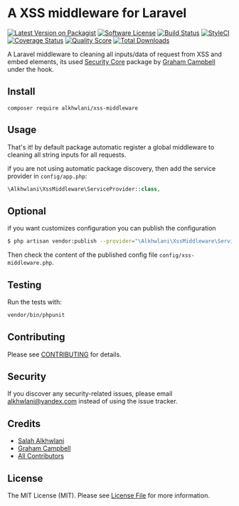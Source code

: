 # A XSS middleware for Laravel

[![Latest Version on Packagist][ico-version]][link-packagist]
[![Software License][ico-license]](LICENSE.md)
[![Build Status][ico-travis]][link-travis]
[![StyleCI][ico-styleCi]][link-styleCi]
[![Coverage Status][ico-scrutinizer]][link-scrutinizer]
[![Quality Score][ico-code-quality]][link-code-quality]
[![Total Downloads][ico-downloads]][link-downloads]

A Laravel middleware to cleaning all inputs/data of request from XSS and embed elements, its used [Security Core](https://github.com/GrahamCampbell/Security-Core) package by [Graham Campbell](https://github.com/GrahamCampbell) under the hook. 

## Install

`composer require alkhwlani/xss-middleware`

## Usage

That's it! by default package automatic register a global middleware to cleaning all string inputs for all requests.

if you are not using automatic package discovery, then add the service provider in `config/app.php`:

```php
\Alkhwlani\XssMiddleware\ServiceProvider::class,
```

## Optional

if you want customizes configuration you can publish the configuration

```bash
$ php artisan vendor:publish --provider="\Alkhwlani\XssMiddleware\ServiceProvider"
```

Then check the content of the published config file `config/xss-middleware.php`.

## Testing
Run the tests with:

``` bash
vendor/bin/phpunit
```

## Contributing
Please see [CONTRIBUTING](CONTRIBUTING.md) for details.

## Security
If you discover any security-related issues, please email alkhwlani@yandex.com instead of using the issue tracker.

## Credits

- [Salah Alkhwlani][link-author]
- [Graham Campbell](https://github.com/GrahamCampbell)
- [All Contributors][link-contributors]

## License
The MIT License (MIT). Please see [License File](/LICENSE.md) for more information.

[ico-version]: https://img.shields.io/packagist/v/alkhwlani/xss-middleware.svg?style=flat-square
[ico-license]: https://img.shields.io/badge/license-MIT-brightgreen.svg?style=flat-square
[ico-travis]: https://img.shields.io/travis/yemenifree/laravel-xss-middlware/master.svg?style=flat-square
[ico-scrutinizer]: https://img.shields.io/scrutinizer/coverage/g/yemenifree/laravel-xss-middlware.svg?style=flat-square
[ico-code-quality]: https://img.shields.io/scrutinizer/g/yemenifree/laravel-xss-middlware.svg?style=flat-square
[ico-downloads]: https://img.shields.io/packagist/dt/alkhwlani/xss-middleware.svg?style=flat-square
[ico-styleCi]: https://styleci.io/repos/172194440/shield?branch=master&style=flat

[link-packagist]: https://packagist.org/packages/alkhwlani/xss-middleware
[link-travis]: https://travis-ci.org/yemenifree/laravel-xss-middlware
[link-scrutinizer]: https://scrutinizer-ci.com/g/yemenifree/laravel-xss-middlware/code-structure
[link-code-quality]: https://scrutinizer-ci.com/g/yemenifree/laravel-xss-middlware
[link-downloads]: https://packagist.org/packages/alkhwlani/xss-middleware
[link-author]: https://github.com/yemenifree
[link-contributors]: ../../contributors
[link-styleCi]: https://styleci.io/repos/172194440